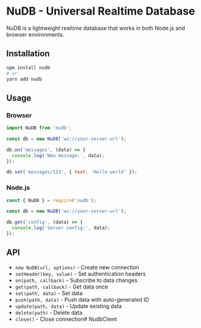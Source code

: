 # NuDB - Universal Realtime Database

NuDB is a lightweight realtime database that works in both Node.js and browser environments.

## Installation

```bash
npm install nudb
# or
yarn add nudb
```

## Usage

### Browser
```javascript
import NuDB from 'nudb';

const db = new NuDB('ws://your-server-url');

db.on('messages', (data) => {
  console.log('New message:', data);
});

db.set('messages/123', { text: 'Hello world' });
```

### Node.js
```javascript
const { NuDB } = require('nudb');

const db = new NuDB('ws://your-server-url');

db.get('config', (data) => {
  console.log('Server config:', data);
});
```

## API

- `new NuDB(url, options)` - Create new connection
- `setHeader(key, value)` - Set authentication headers
- `on(path, callback)` - Subscribe to data changes
- `get(path, callback)` - Get data once
- `set(path, data)` - Set data
- `push(path, data)` - Push data with auto-generated ID
- `update(path, data)` - Update existing data
- `delete(path)` - Delete data
- `close()` - Close connection# NudbClient
